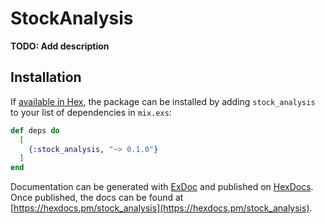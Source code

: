 # StockAnalysis

**TODO: Add description**

## Installation

If [available in Hex](https://hex.pm/docs/publish), the package can be installed
by adding `stock_analysis` to your list of dependencies in `mix.exs`:

```elixir
def deps do
  [
    {:stock_analysis, "~> 0.1.0"}
  ]
end
```

Documentation can be generated with [ExDoc](https://github.com/elixir-lang/ex_doc)
and published on [HexDocs](https://hexdocs.pm). Once published, the docs can
be found at [https://hexdocs.pm/stock_analysis](https://hexdocs.pm/stock_analysis).

